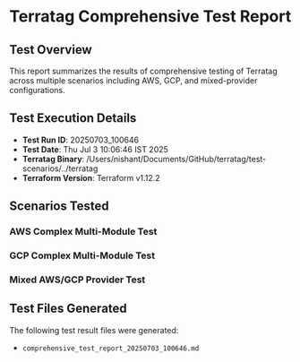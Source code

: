 # Terratag Comprehensive Test Report

## Test Overview

This report summarizes the results of comprehensive testing of Terratag across multiple scenarios including AWS, GCP, and mixed-provider configurations.

## Test Execution Details

- **Test Run ID**: 20250703_100646
- **Test Date**: Thu Jul  3 10:06:46 IST 2025
- **Terratag Binary**: /Users/nishant/Documents/GitHub/terratag/test-scenarios/../terratag
- **Terraform Version**: Terraform v1.12.2

## Scenarios Tested

### AWS Complex Multi-Module Test

### GCP Complex Multi-Module Test

### Mixed AWS/GCP Provider Test

## Test Files Generated

The following test result files were generated:

- `comprehensive_test_report_20250703_100646.md`
